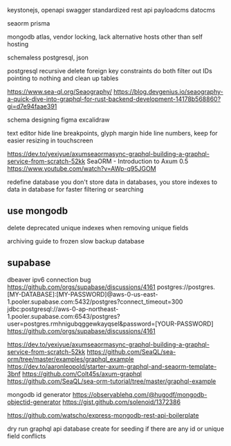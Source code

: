 keystonejs, openapi swagger standardized rest api
payloadcms
datocms

seaorm
prisma

mongodb atlas, vendor locking, lack alternative hosts other than self hosting

schemaless postgresql, json

postgresql recursive delete foreign key constraints
do both filter out IDs pointing to nothing and clean up tables

https://www.sea-ql.org/Seaography/
https://blog.devgenius.io/seaography-a-quick-dive-into-graphql-for-rust-backend-development-14178b568860?gi=d7e94faae391

schema designing
figma
excalidraw

text editor
hide line breakpoints, glyph margin
hide line numbers, keep for easier resizing in touchscreen

https://dev.to/yexiyue/axumseaormasync-graphql-building-a-graphql-service-from-scratch-52kk
SeaORM - Introduction to Axum 0.5
https://www.youtube.com/watch?v=AWp-q95JGOM

redefine database
you don't store data in databases, you store indexes to data in database for faster filtering or searching

## use mongodb

delete deprecated unique indexes when removing unique fields

archiving guide to frozen slow backup database

## supabase

dbeaver ipv6 connection bug
https://github.com/orgs/supabase/discussions/4161
postgres://postgres.[MY-DATABASE]:[MY-PASSWORD]@aws-0-us-east-1.pooler.supabase.com:5432/postgres?connect_timeout=300
jdbc:postgresql://aws-0-ap-northeast-1.pooler.supabase.com:6543/postgres?user=postgres.rmhnigubqggewkayqsel&password=[YOUR-PASSWORD]
https://github.com/orgs/supabase/discussions/4161

https://dev.to/yexiyue/axumseaormasync-graphql-building-a-graphql-service-from-scratch-52kk
https://github.com/SeaQL/sea-orm/tree/master/examples/graphql_example
https://dev.to/aaronleopold/starter-axum-graphql-and-seaorm-template-3bnf
https://github.com/Colt45s/axum-graphql
https://github.com/SeaQL/sea-orm-tutorial/tree/master/graphql-example

mongodb id generator
https://observablehq.com/@hugodf/mongodb-objectid-generator
https://gist.github.com/solenoid/1372386

https://github.com/watscho/express-mongodb-rest-api-boilerplate

dry run graphql api database create for seeding if there are any id or unique field conflicts